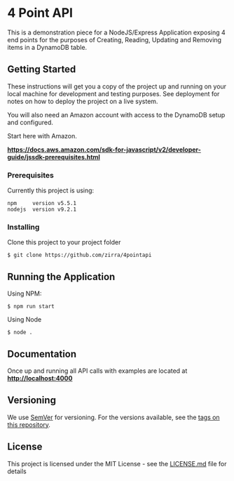 # 4 Point API

This is a demonstration piece for a NodeJS/Express Application exposing 4 end points for the purposes of Creating, Reading, Updating and Removing items in a DynamoDB table.



## Getting Started

These instructions will get you a copy of the project up and running on your local machine for development and testing purposes. See deployment for notes on how to deploy the project on a live system.

You will also need an Amazon account with access to the DynamoDB setup and configured.

Start here with Amazon.

<strong><a class="button" href="https://docs.aws.amazon.com/sdk-for-javascript/v2/developer-guide/jssdk-prerequisites.html" target="_blank">https://docs.aws.amazon.com/sdk-for-javascript/v2/developer-guide/jssdk-prerequisites.html</a></strong>

### Prerequisites

Currently this project is using:

```
npm     version v5.5.1
nodejs  version v9.2.1
```

### Installing

Clone this project to your project folder

```
$ git clone https://github.com/zirra/4pointapi
```

## Running the Application

Using NPM:

```
$ npm run start
```

Using Node

```
$ node .
```

## Documentation

Once up and running all API calls with examples are located at <strong><a class="button" href="http://localhost:4000">http://localhost:4000</a></strong>

## Versioning

We use [SemVer](http://semver.org/) for versioning. For the versions available, see the [tags on this repository](https://github.com/zirra/4pointapi/tags). 

## License

This project is licensed under the MIT License - see the [LICENSE.md](LICENSE.md) file for details